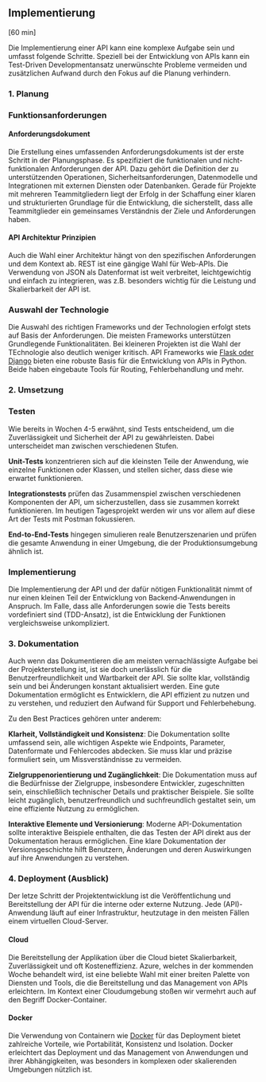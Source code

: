 ## Implementierung
[60 min]

Die Implementierung einer API kann eine komplexe Aufgabe sein und umfasst folgende Schritte. Speziell bei der Entwicklung von APIs kann ein Test-Driven Developmentansatz unerwünschte Probleme vermeiden und zusätzlichen Aufwand durch den Fokus auf die Planung verhindern.

### 1. Planung
### Funktionsanforderungen

#### Anforderungsdokument
Die Erstellung eines umfassenden Anforderungsdokuments ist der erste Schritt in der Planungsphase. Es spezifiziert die funktionalen und nicht-funktionalen Anforderungen der API. Dazu gehört die Definition der zu unterstützenden Operationen, Sicherheitsanforderungen, Datenmodelle und Integrationen mit externen Diensten oder Datenbanken. Gerade für Projekte mit mehreren Teammitgliedern liegt der Erfolg in der Schaffung einer klaren und strukturierten Grundlage für die Entwicklung, die sicherstellt, dass alle Teammitglieder ein gemeinsames Verständnis der Ziele und Anforderungen haben.

#### API Architektur Prinzipien 
Auch die Wahl einer Architektur hängt von den spezifischen Anforderungen und dem Kontext ab. REST ist eine gängige Wahl für Web-APIs. Die Verwendung von JSON als Datenformat ist weit verbreitet, leichtgewichtig und einfach zu integrieren, was z.B. besonders wichtig für die Leistung und Skalierbarkeit der API ist.

### Auswahl der Technologie 
Die Auswahl des richtigen Frameworks und der Technologien erfolgt stets auf Basis der Anforderungen. Die meisten Frameworks unterstützen Grundlegende Funktionalitäten. Bei kleineren Projekten ist die Wahl der TEchnologie also deutlich weniger kritisch. API Frameworks wie [Flask oder Django](#web-api-frameworks) bieten eine robuste Basis für die Entwicklung von APIs in Python. Beide haben eingebaute Tools für Routing, Fehlerbehandlung und mehr.

### 2. Umsetzung
### Testen
Wie bereits in Wochen 4-5 erwähnt, sind Tests entscheidend, um die Zuverlässigkeit und Sicherheit der API zu gewährleisten. Dabei unterscheidet man zwischen verschiedenen Stufen.

**Unit-Tests** konzentrieren sich auf die kleinsten Teile der Anwendung, wie einzelne Funktionen oder Klassen, und stellen sicher, dass diese wie erwartet funktionieren.

**Integrationstests** prüfen das Zusammenspiel zwischen verschiedenen Komponenten der API, um sicherzustellen, dass sie zusammen korrekt funktionieren. Im heutigen Tagesprojekt werden wir uns vor allem auf diese Art der Tests mit Postman fokussieren. 

**End-to-End-Tests** hingegen simulieren reale Benutzerszenarien und prüfen die gesamte Anwendung in einer Umgebung, die der Produktionsumgebung ähnlich ist.

### Implementierung
Die Implementierung der API und der dafür nötigen Funktionalität nimmt of nur einen kleinen Teil der Entwicklung von Backend-Anwendungen in Anspruch. Im Falle, dass alle Anforderungen sowie die Tests bereits vordefiniert sind (TDD-Ansatz), ist die Entwicklung der Funktionen vergleichsweise unkompliziert.


### 3. Dokumentation
Auch wenn das Dokumentieren die am meisten vernachlässigte Aufgabe bei der Projekterstellung ist, ist sie doch unerlässlich für die Benutzerfreundlichkeit und Wartbarkeit der API. Sie sollte klar, vollständig sein und bei Änderungen konstant aktualisiert werden. Eine gute Dokumentation ermöglicht es Entwicklern, die API effizient zu nutzen und zu verstehen, und reduziert den Aufwand für Support und Fehlerbehebung.

Zu den Best Practices gehören unter anderem:

**Klarheit, Vollständigkeit und Konsistenz**: Die Dokumentation sollte umfassend sein, alle wichtigen Aspekte wie Endpoints, Parameter, Datenformate und Fehlercodes abdecken. Sie muss klar und präzise formuliert sein, um Missverständnisse zu vermeiden.

**Zielgruppenorientierung und Zugänglichkeit**: Die Dokumentation muss auf die Bedürfnisse der Zielgruppe, insbesondere Entwickler, zugeschnitten sein, einschließlich technischer Details und praktischer Beispiele.
Sie sollte leicht zugänglich, benutzerfreundlich und suchfreundlich gestaltet sein, um eine effiziente Nutzung zu ermöglichen.

**Interaktive Elemente und Versionierung**: Moderne API-Dokumentation sollte interaktive Beispiele enthalten, die das Testen der API direkt aus der Dokumentation heraus ermöglichen.
Eine klare Dokumentation der Versionsgeschichte hilft Benutzern, Änderungen und deren Auswirkungen auf ihre Anwendungen zu verstehen.


### 4. Deployment (Ausblick)
Der letze Schritt der Projektentwicklung ist die Veröffentlichung und Bereitstellung der API für die interne oder externe Nutzung. Jede (API)-Anwendung läuft auf einer Infrastruktur, heutzutage in den meisten Fällen einem virtuellen Cloud-Server.

#### Cloud 
Die Bereitstellung der Applikation über die Cloud bietet Skalierbarkeit, Zuverlässigkeit und oft Kosteneffizienz. Azure, welches in der kommenden Woche behandelt wird, ist eine beliebte Wahl mit einer breiten Palette von Diensten und Tools, die die Bereitstellung und das Management von APIs erleichtern. Im Kontext einer Cloudumgebung stoßen wir vermehrt auch auf den Begriff Docker-Container.

#### Docker
Die Verwendung von Containern wie [Docker](https://www.docker.com/) für das Deployment bietet zahlreiche Vorteile, wie Portabilität, Konsistenz und Isolation. Docker erleichtert das Deployment und das Management von Anwendungen und ihrer Abhängigkeiten, was besonders in komplexen oder skalierenden Umgebungen nützlich ist.

